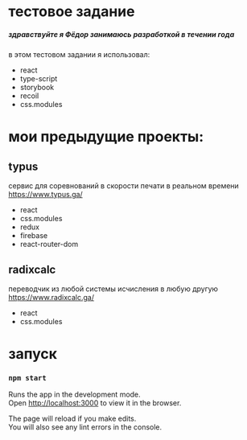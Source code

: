 
# тестовое задание
##### здравствуйте я Фёдор занимаюсь разработкой в течении года

в этом тестовом задании я использовал:
- react
- type-script
- storybook
- recoil
- css.modules

# мои предыдущие проекты:
## typus 
сервис для соревнований в скорости печати в реальном времени
https://www.typus.ga/
- react
- css.modules
- redux
- firebase
- react-router-dom

## radixcalc
переводчик из любой системы исчисления в любую другую
https://www.radixcalc.ga/
- react
- css.modules




# запуск
### `npm start`

Runs the app in the development mode.\
Open [http://localhost:3000](http://localhost:3000) to view it in the browser.

The page will reload if you make edits.\
You will also see any lint errors in the console.

